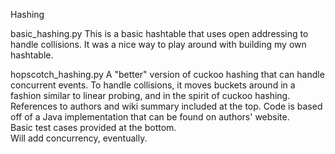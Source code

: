 Hashing

basic_hashing.py
This is a basic hashtable that uses open addressing to handle collisions.  It was a nice way to play around with building my own hashtable. 

hopscotch_hashing.py
A "better" version of cuckoo hashing that can handle concurrent events.  To handle collisions, it moves buckets around in a fashion similar to linear probing, and in the spirit of cuckoo hashing.
References to authors and wiki summary included at the top.  Code is based off of a Java implementation that can be found on authors' website.  
Basic test cases provided at the bottom.  
Will add concurrency, eventually.   
